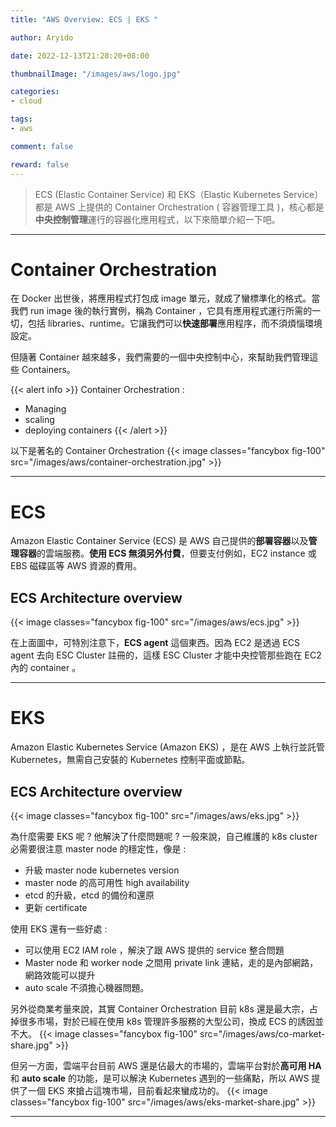 ```yaml
---
title: "AWS Overview: ECS | EKS "

author: Aryido

date: 2022-12-13T21:28:20+08:00

thumbnailImage: "/images/aws/logo.jpg"

categories:
- cloud

tags:
- aws

comment: false

reward: false
---
```

<!--BODY-->
> ECS (Elastic Container Service) 和 EKS（Elastic Kubernetes Service）都是 AWS 上提供的 Container Orchestration ( 容器管理工具 )，核心都是**中央控制管理**運行的容器化應用程式，以下來簡單介紹一下吧。
<!--more-->

---
# Container Orchestration
在 Docker 出世後，將應用程式打包成 image 單元，就成了蠻標準化的格式。當我們 run image 後的執行實例，稱為 Container ，它具有應用程式運行所需的一切，包括 libraries、runtime。它讓我們可以**快速部署**應用程序，而不須煩惱環境設定。

但隨著 Container 越來越多，我們需要的一個中央控制中心，來幫助我們管理這些  Containers。

{{< alert info >}}
Container Orchestration :
- Managing
- scaling
- deploying containers
{{< /alert >}}

以下是著名的 Container Orchestration
{{< image classes="fancybox fig-100" src="/images/aws/container-orchestration.jpg" >}}

---

# ECS
Amazon Elastic Container Service (ECS) 是 AWS 自己提供的**部署容器**以及**管理容器**的雲端服務。**使用 ECS 無須另外付費**，但要支付例如，EC2 instance 或 EBS 磁碟區等 AWS 資源的費用。

## ECS Architecture overview
{{< image classes="fancybox fig-100" src="/images/aws/ecs.jpg" >}}

在上面圖中，可特別注意下，**ECS agent** 這個東西。因為 EC2 是透過 ECS agent 去向 ESC Cluster 註冊的，這樣 ESC Cluster 才能中央控管那些跑在 EC2 內的 container 。

---

# EKS
Amazon Elastic Kubernetes Service (Amazon EKS) ，是在 AWS 上執行並託管  Kubernetes，無需自己安裝的 Kubernetes 控制平面或節點。

## ECS Architecture overview
{{< image classes="fancybox fig-100" src="/images/aws/eks.jpg" >}}

為什麼需要 EKS 呢 ? 他解決了什麼問題呢 ? 一般來說，自己維護的 k8s cluster 必需要很注意 master node 的穩定性，像是 :
- 升級 master node kubernetes version
- master node 的高可用性 high availability
- etcd 的升級，etcd 的備份和還原
- 更新 certificate

使用 EKS 還有一些好處 :
- 可以使用 EC2 IAM role ，解決了跟 AWS 提供的 service 整合問題
- Master node 和 worker node 之間用 private link 連結，走的是內部網路，網路效能可以提升
- auto scale 不須擔心機器問題。

另外從商業考量來說，其實 Container Orchestration 目前 k8s 還是最大宗，占掉很多市場，對於已經在使用 k8s 管理許多服務的大型公司，換成 ECS 的誘因並不大。
{{< image classes="fancybox fig-100" src="/images/aws/co-market-share.jpg" >}}

但另一方面，雲端平台目前 AWS 還是佔最大的市場的，雲端平台對於**高可用 HA** 和 **auto scale** 的功能，是可以解決 Kubernetes 遇到的一些痛點，所以 AWS 提供了一個 EKS 來搶占這塊市場，目前看起來蠻成功的。
{{< image classes="fancybox fig-100" src="/images/aws/eks-market-share.jpg" >}}

---